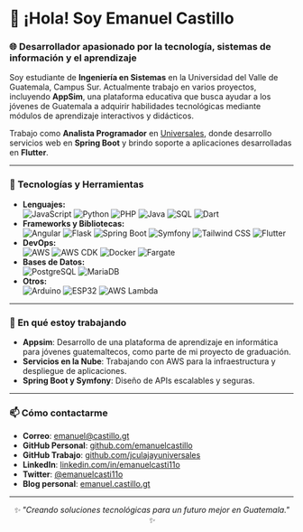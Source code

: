 <!DOCTYPE html>
<html lang="es">
<head>
  <meta charset="UTF-8">
</head>
<body>
  <h1>👋 ¡Hola! Soy Emanuel Castillo</h1>
  <h3>🌐 Desarrollador apasionado por la tecnología, sistemas de información y el aprendizaje</h3>
  <p>
    Soy estudiante de <strong>Ingeniería en Sistemas</strong> en la Universidad del Valle de Guatemala, Campus Sur. Actualmente trabajo en varios proyectos, incluyendo <strong>AppSim</strong>, una plataforma educativa que busca ayudar a los jóvenes de Guatemala a adquirir habilidades tecnológicas mediante módulos de aprendizaje interactivos y didácticos.
  </p>
  <p>
    Trabajo como <strong>Analista Programador</strong> en <a href="https://www.universales.com/" target="_blank">Universales</a>, donde desarrollo servicios web en <strong>Spring Boot</strong> y brindo soporte a aplicaciones desarrolladas en <strong>Flutter</strong>.
  </p>
  <hr>
  <h3>🚀 Tecnologías y Herramientas</h3>
  <ul>
    <li><strong>Lenguajes:</strong></li>
      <img src="https://img.shields.io/badge/TypeScript-2D79C7?logo=typescript&logoColor=white&style=for-the-badge" alt="JavaScript">
      <img src="https://img.shields.io/badge/Python-3776AB?logo=python&logoColor=white&style=for-the-badge" alt="Python">
      <img src="https://img.shields.io/badge/PHP-777BB4?logo=php&logoColor=white&style=for-the-badge" alt="PHP">
      <img src="https://img.shields.io/badge/Java-E77003?logo=openjdk&logoColor=white&style=for-the-badge" alt="Java">
      <img src="https://img.shields.io/badge/SQL-4479A1?logo=postgresql&logoColor=white&style=for-the-badge" alt="SQL">
    <img src="https://img.shields.io/badge/Dart-1C2834?logo=dart&logoColor=white&style=for-the-badge" alt="Dart">
    <li><strong>Frameworks y Bibliotecas:</strong></li>
      <img src="https://img.shields.io/badge/Angular-DD0031?logo=angular&logoColor=white&style=for-the-badge" alt="Angular">
      <img src="https://img.shields.io/badge/Flask-000000?logo=flask&logoColor=white&style=for-the-badge" alt="Flask">
      <img src="https://img.shields.io/badge/Spring%20Boot-6DB33F?logo=spring-boot&logoColor=white&style=for-the-badge" alt="Spring Boot">
      <img src="https://img.shields.io/badge/Symfony-000000?logo=symfony&logoColor=white&style=for-the-badge" alt="Symfony">
      <img src="https://img.shields.io/badge/Tailwind_CSS-38B2AC?logo=tailwind-css&logoColor=white&style=for-the-badge" alt="Tailwind CSS">
      <img src="https://img.shields.io/badge/Flutter-02569B?logo=flutter&logoColor=white&style=for-the-badge" alt="Flutter">
    <li><strong>DevOps:</strong></li>
      <img src="https://img.shields.io/badge/AWS-232F3E?logo=amazon-aws&logoColor=white&style=for-the-badge" alt="AWS">
      <img src="https://img.shields.io/badge/CDK-000000?logo=aws&logoColor=white&style=for-the-badge" alt="AWS CDK">
      <img src="https://img.shields.io/badge/Docker-2496ED?logo=docker&logoColor=white&style=for-the-badge" alt="Docker">
      <img src="https://img.shields.io/badge/Fargate-3B4E9B?logo=amazon-aws&logoColor=white&style=for-the-badge" alt="Fargate">
    <li><strong>Bases de Datos:</strong></li>
      <img src="https://img.shields.io/badge/PostgreSQL-336791?logo=postgresql&logoColor=white&style=for-the-badge" alt="PostgreSQL">
      <img src="https://img.shields.io/badge/MariaDB-003545?logo=mariadb&logoColor=white&style=for-the-badge" alt="MariaDB">
    <li><strong>Otros:</strong></li>
      <img src="https://img.shields.io/badge/Arduino-00979D?logo=arduino&logoColor=white&style=for-the-badge" alt="Arduino">
      <img src="https://img.shields.io/badge/ESP32-000000?logo=espressif&logoColor=white&style=for-the-badge" alt="ESP32">
      <img src="https://img.shields.io/badge/AWS_Lambda-FF9900?logo=amazon-aws&logoColor=white&style=for-the-badge" alt="AWS Lambda">
  </ul>
  <hr>
  <h3>🌱 En qué estoy trabajando</h3>
  <ul>
    <li><strong>Appsim</strong>: Desarrollo de una plataforma de aprendizaje en informática para jóvenes guatemaltecos, como parte de mi proyecto de graduación.</li>
    <li><strong>Servicios en la Nube</strong>: Trabajando con AWS para la infraestructura y despliegue de aplicaciones.</li>
    <li><strong>Spring Boot y Symfony</strong>: Diseño de APIs escalables y seguras.</li>
  </ul>
  <hr>
  <h3>📫 Cómo contactarme</h3>
  <ul>
    <li><strong>Correo</strong>: <a href="mailto:emanuel@castillo.gt">emanuel@castillo.gt</a></li>
    <li><strong>GitHub Personal</strong>: <a href="https://github.com/emanuelcastillo">github.com/emanuelcastillo</a></li>
    <li><strong>GitHub Trabajo</strong>: <a href="https://github.com/jculajayuniversales">github.com/jculajayuniversales</a></li>
    <li><strong>LinkedIn</strong>: <a href="https://linkedin.com/in/emanuelcasti11o">linkedin.com/in/emanuelcasti11o</a></li>
    <li><strong>Twitter</strong>: <a href="https://twitter.com/emanuelcasti11o">@emanuelcasti11o</a></li>
    <li><strong>Blog personal</strong>: <a href="https://emanuel.castillo.gt">emanuel.castillo.gt</a></li>
  </ul>
  <hr>
  <p style="text-align: center"><em>✨ "Creando soluciones tecnológicas para un futuro mejor en Guatemala." ✨</em></p>
</body>
</html>
